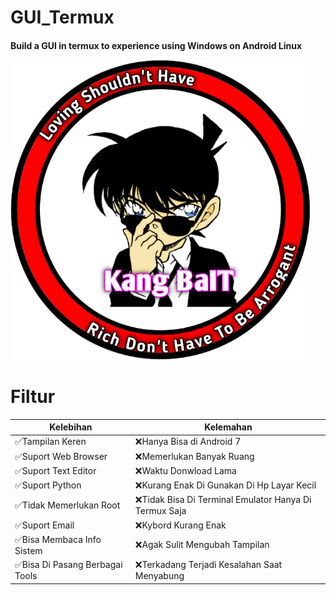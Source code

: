 # GUI_Termux
<h4>Build a GUI in termux to experience using Windows on Android Linux






![GitHub Logo](/docs/20210322_094134.png)




# Filtur



Kelebihan | Kelemahan   
--------- | ---------
✅Tampilan Keren | ❌Hanya Bisa di Android 7 
✅Suport Web Browser | ❌Memerlukan Banyak Ruang
✅Suport Text Editor | ❌Waktu Donwload Lama
✅Suport Python | ❌Kurang Enak Di Gunakan Di Hp Layar Kecil
✅Tidak Memerlukan Root | ❌Tidak Bisa Di Terminal Emulator Hanya Di Termux Saja
✅Suport Email | ❌Kybord Kurang Enak
✅Bisa Membaca Info Sistem | ❌Agak Sulit Mengubah Tampilan
✅Bisa Di Pasang Berbagai Tools | ❌Terkadang Terjadi Kesalahan Saat Menyabung








